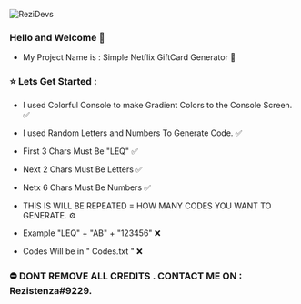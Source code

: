 ![ReziDevs](https://k.top4top.io/p_1699eqq5b1.png)
### Hello and Welcome 👋

- My Project Name is : Simple Netflix GiftCard Generator 🧐

### ⭐️ Lets Get Started :
- I used Colorful Console to make Gradient Colors to the Console Screen. ✅
- I used Random Letters and Numbers To Generate Code. ✅
- First 3 Chars Must Be "LEQ" ✅
- Next 2 Chars Must Be Letters ✅
- Netx 6 Chars Must Be Numbers ✅
- THIS IS WILL BE REPEATED = HOW MANY CODES YOU WANT TO GENERATE. ⚙️

- Example "LEQ" + "AB" + "123456" ❌
- Codes Will be in " Codes.txt " ❌


### ⛔️ DONT REMOVE ALL CREDITS . CONTACT ME ON : Rezistenza#9229.
